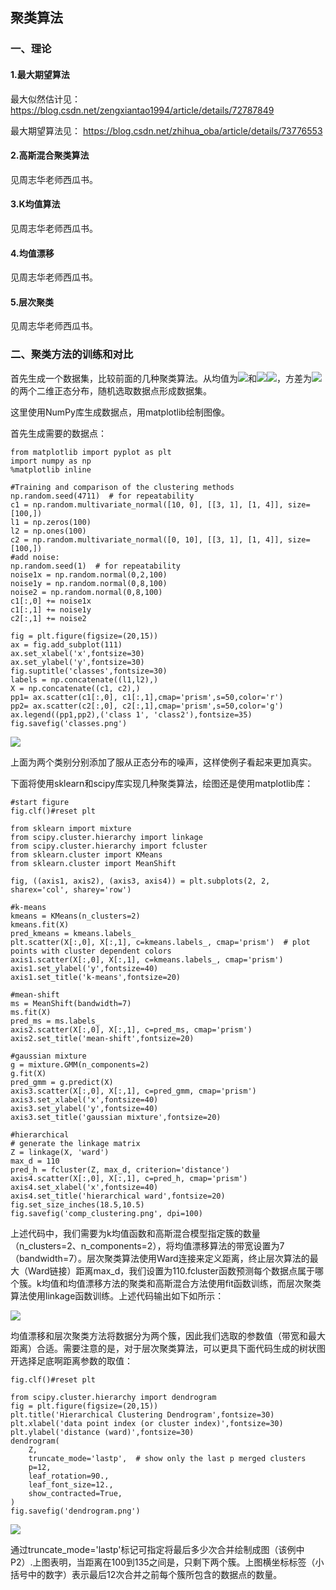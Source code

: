 ## 聚类算法 ##

### 一、理论 ###

#### 1.最大期望算法 ####

最大似然估计见： https://blog.csdn.net/zengxiantao1994/article/details/72787849

最大期望算法见： https://blog.csdn.net/zhihua_oba/article/details/73776553

#### 2.高斯混合聚类算法 ####

见周志华老师西瓜书。

#### 3.K均值算法 ####

见周志华老师西瓜书。

#### 4.均值漂移 ####

见周志华老师西瓜书。

#### 5.层次聚类 ####

见周志华老师西瓜书。

### 二、聚类方法的训练和对比 ###

首先生成一个数据集，比较前面的几种聚类算法。从均值为![](https://i.imgur.com/UrZMqXi.png)和![](https://i.imgur.com/7Wl89zg.png)![](https://i.imgur.com/k7tEUJ4.png)，方差为![](https://i.imgur.com/Z1aljbz.png)的两个二维正态分布，随机选取数据点形成数据集。

这里使用NumPy库生成数据点，用matplotlib绘制图像。

首先生成需要的数据点：

	from matplotlib import pyplot as plt
	import numpy as np
	%matplotlib inline
	
	#Training and comparison of the clustering methods
	np.random.seed(4711)  # for repeatability 
	c1 = np.random.multivariate_normal([10, 0], [[3, 1], [1, 4]], size=[100,])
	l1 = np.zeros(100)
	l2 = np.ones(100)
	c2 = np.random.multivariate_normal([0, 10], [[3, 1], [1, 4]], size=[100,])
	#add noise:
	np.random.seed(1)  # for repeatability 
	noise1x = np.random.normal(0,2,100)
	noise1y = np.random.normal(0,8,100)
	noise2 = np.random.normal(0,8,100)
	c1[:,0] += noise1x
	c1[:,1] += noise1y
	c2[:,1] += noise2
	
	fig = plt.figure(figsize=(20,15))
	ax = fig.add_subplot(111)
	ax.set_xlabel('x',fontsize=30)
	ax.set_ylabel('y',fontsize=30)
	fig.suptitle('classes',fontsize=30)
	labels = np.concatenate((l1,l2),)
	X = np.concatenate((c1, c2),)
	pp1= ax.scatter(c1[:,0], c1[:,1],cmap='prism',s=50,color='r')
	pp2= ax.scatter(c2[:,0], c2[:,1],cmap='prism',s=50,color='g')
	ax.legend((pp1,pp2),('class 1', 'class2'),fontsize=35)
	fig.savefig('classes.png')

![](https://i.imgur.com/nlShyaU.png)

上面为两个类别分别添加了服从正态分布的噪声，这样使例子看起来更加真实。

下面将使用sklearn和scipy库实现几种聚类算法，绘图还是使用matplotlib库：

	#start figure
	fig.clf()#reset plt
	
	from sklearn import mixture
	from scipy.cluster.hierarchy import linkage
	from scipy.cluster.hierarchy import fcluster
	from sklearn.cluster import KMeans
	from sklearn.cluster import MeanShift
	
	fig, ((axis1, axis2), (axis3, axis4)) = plt.subplots(2, 2, sharex='col', sharey='row')
	
	#k-means
	kmeans = KMeans(n_clusters=2)
	kmeans.fit(X)
	pred_kmeans = kmeans.labels_
	plt.scatter(X[:,0], X[:,1], c=kmeans.labels_, cmap='prism')  # plot points with cluster dependent colors
	axis1.scatter(X[:,0], X[:,1], c=kmeans.labels_, cmap='prism')
	axis1.set_ylabel('y',fontsize=40)
	axis1.set_title('k-means',fontsize=20)
	
	#mean-shift
	ms = MeanShift(bandwidth=7)
	ms.fit(X)
	pred_ms = ms.labels_
	axis2.scatter(X[:,0], X[:,1], c=pred_ms, cmap='prism')
	axis2.set_title('mean-shift',fontsize=20)
	
	#gaussian mixture
	g = mixture.GMM(n_components=2)
	g.fit(X) 
	pred_gmm = g.predict(X)
	axis3.scatter(X[:,0], X[:,1], c=pred_gmm, cmap='prism')
	axis3.set_xlabel('x',fontsize=40)
	axis3.set_ylabel('y',fontsize=40)
	axis3.set_title('gaussian mixture',fontsize=20)
	
	#hierarchical
	# generate the linkage matrix
	Z = linkage(X, 'ward')
	max_d = 110
	pred_h = fcluster(Z, max_d, criterion='distance')
	axis4.scatter(X[:,0], X[:,1], c=pred_h, cmap='prism')
	axis4.set_xlabel('x',fontsize=40)
	axis4.set_title('hierarchical ward',fontsize=20)
	fig.set_size_inches(18.5,10.5)
	fig.savefig('comp_clustering.png', dpi=100)

上述代码中，我们需要为k均值函数和高斯混合模型指定簇的数量（n_clusters=2、n_components=2），将均值漂移算法的带宽设置为7（bandwidth=7）。层次聚类算法使用Ward连接来定义距离，终止层次算法的最大（Ward链接）距离max_d，我们设置为110.fcluster函数预测每个数据点属于哪个簇。k均值和均值漂移方法的聚类和高斯混合方法使用fit函数训练，而层次聚类算法使用linkage函数训练。上述代码输出如下如所示：

![](https://i.imgur.com/78EfvaM.png)

均值漂移和层次聚类方法将数据分为两个簇，因此我们选取的参数值（带宽和最大距离）合适。需要注意的是，对于层次聚类算法，可以更具下面代码生成的树状图开选择足底啊距离参数的取值：

	fig.clf()#reset plt
	
	from scipy.cluster.hierarchy import dendrogram
	fig = plt.figure(figsize=(20,15))
	plt.title('Hierarchical Clustering Dendrogram',fontsize=30)
	plt.xlabel('data point index (or cluster index)',fontsize=30)
	plt.ylabel('distance (ward)',fontsize=30)
	dendrogram(
	    Z,
	    truncate_mode='lastp',  # show only the last p merged clusters
	    p=12,
	    leaf_rotation=90.,
	    leaf_font_size=12.,
	    show_contracted=True,
	)
	fig.savefig('dendrogram.png')

![](https://i.imgur.com/pMdcier.png)

通过truncate_mode='lastp'标记可指定将最后多少次合并绘制成图（该例中P2）.上图表明，当距离在100到135之间是，只剩下两个簇。上图横坐标标签（小括号中的数字）表示最后12次合并之前每个簇所包含的数据点的数量。


